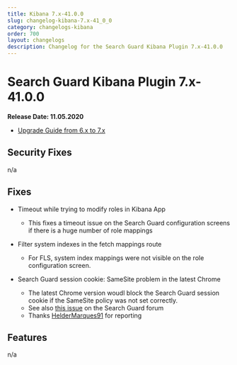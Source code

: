 ```yaml
---
title: Kibana 7.x-41.0.0
slug: changelog-kibana-7.x-41_0_0
category: changelogs-kibana
order: 700
layout: changelogs
description: Changelog for the Search Guard Kibana Plugin 7.x-41.0.0
---
```


<!---
Copyright 2020 floragunn GmbH
-->

# Search Guard Kibana Plugin 7.x-41.0.0

**Release Date: 11.05.2020**

* [Upgrade Guide from 6.x to 7.x](../_docs_installation/installation_upgrading_6_7.md)

## Security Fixes

n/a

## Fixes

* Timeout while trying to modify roles in Kibana App
  * This fixes a timeout issue on the Search Guard configuration screens if there is a huge number of role mappings

* Filter system indexes in the fetch mappings route
  * For FLS, system index mappings were not visible on the role configuration screen. 

* Search Guard session cookie: SameSite problem in the latest Chrome
  * The latest Chrome version woudl block the Search Guard session cookie if the SameSite policy was not set correctly.
  * See also [this issue](https://forum.search-guard.com/t/searchguard-cookie-samesite/1778) on the Search Guard forum
  * Thanks [HelderMarques91](https://forum.search-guard.com/u/HelderMarques91) for reporting
  
   
## Features

n/a


